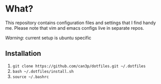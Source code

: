 # What?

This repository contains configuration files and settings that I find handy me. Please
note that vim and emacs configs live in separate repos.

*Warning*: current setup is ubuntu specific

## Installation

1. `git clone https://github.com/can3p/dotfiles.git ~/.dotfiles`
2. `bash ~/.dotfiles/install.sh`
3. `source ~/.bashrc`
